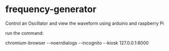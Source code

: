 # frequency-generator
Control an Oscillator and view the waveform using arduino and raspberry Pi 

run the command:

chromium-browser --noerrdialogs --incognito --kiosk 127.0.0.1:8000